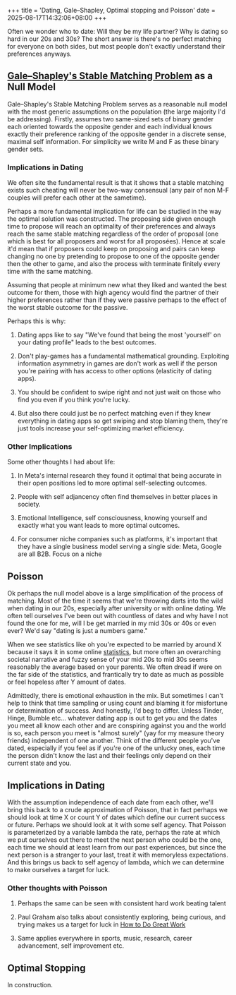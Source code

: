 +++
title = 'Dating, Gale–Shapley, Optimal stopping and Poisson'
date = 2025-08-17T14:32:06+08:00
+++

Often we wonder who to date: Will they be my life partner? Why is dating so hard in our 20s and 30s? The short answer is there's no perfect matching for everyone on both sides, but most people don't exactly understand their preferences anyways.

## [Gale–Shapley's Stable Matching Problem](https://en.wikipedia.org/wiki/Gale–Shapley_algorithm) as a Null Model

Gale–Shapley's Stable Matching Problem serves as a reasonable null model with the most generic assumptions on the population (the large majority I'd be addressing). Firstly, assumes two same-sized sets of binary gender each oriented towards the opposite gender and each individual knows exactly their preference ranking of the opposite gender in a discrete sense, maximal self information. For simplicity we write M and F as these binary gender sets.

### Implications in Dating
We often site the fundamental result is that it shows that a stable matching exists such cheating will never be two-way consensual (any pair of non M-F couples will prefer each other at the sametime). 

Perhaps a more fundamental implication for life can be studied in the way the optimal solution was constructed. The proposing side given enough time to propose will reach an optimality of their preferences and always reach the same stable matching regardless of the order of proposal (one which is best for all proposers and worst for all proposées). Hence at scale it'd mean that if proposers could keep on proposing and pairs can keep changing no one by pretending to propose to one of the opposite gender then the other to game, and also the process with terminate finitely every time with the same matching.

Assuming that people at minimum new what they liked and wanted the best outcome for them, those with high agency would find the partner of their higher preferences rather than if they were passive perhaps to the effect of the worst stable outcome for the passive.

Perhaps this is why:

1) Dating apps like to say "We've found that being the most 'yourself' on your dating profile" leads to the best outcomes.

2) Don't play-games has a fundamental mathematical grounding. Exploiting information asymmetry in games are don't work as well if the person you're pairing with has access to other options (elasticity of dating apps).

3) You should be confident to swipe right and not just wait on those who find you even if you think you're lucky.

4) But also there could just be no perfect matching even if they knew everything in dating apps so get swiping and stop blaming them, they're just tools increase your self-optimizing market efficiency.


### Other Implications 

Some other thoughts I had about life:

1) In Meta's internal research they found it optimal that being accurate in their open positions led to more optimal self-selecting outcomes.

2) People with self adjancency often find themselves in better places in society.

3) Emotional Intelligence, self consciousness, knowing yourself and exactly what you want leads to more optimal outcomes.

4) For consumer niche companies such as platforms, it's important that they have a single business model serving a single side: Meta, Google are all B2B. Focus on a niche 

## Poisson

Ok perhaps the null model above is a large simplification of the process of matching. Most of the time it seems that we're throwing darts into the wild when dating in our 20s, especially after university or with online dating. We often tell ourselves I've been out with countless of dates and why have I not found the one for me, will I be get married in my mid 30s or 40s or even ever? We'd say "dating is just a numbers game."

When we see statistics like oh you're expected to be married by around X because it says it in some online [statistics](https://en.wikipedia.org/wiki/List_of_countries_by_age_at_first_marriage), but more often an overarching societal narrative and fuzzy sense of your mid 20s to mid 30s seems reasonably the average based on your parents. We often dread if were on the far side of the statistics, and frantically try to date as much as possible or feel hopeless after Y amount of dates.

Admittedly, there is emotional exhaustion in the mix. But sometimes I can't help to think that time sampling or using count and blaming it for misfortune or determination of success. And honestly, I'd beg to differ. Unless Tinder, Hinge, Bumble etc... whatever dating app is out to get you and the dates you meet all know each other and are conspiring against you and the world is so, each person you meet is "almost surely" (yay for my measure theory friends) independent of one another. Think of the different people you've dated, especially if you feel as if you're one of the unlucky ones, each time the person didn't know the last and their feelings only depend on their current state and you.

## Implications in Dating

With the assumption independence of each date from each other, we'll bring this back to a crude approximation of Poisson, that in fact perhaps we should look at time X or count Y of dates which define our current success or future. Perhaps we should look at it with some self agency. That Poisson is parameterized by a variable lambda the rate, perhaps the rate at which we put ourselves out there to meet the next person who could be the one, each time we should at least learn from our past experiences, but since the next person is a stranger to your last, treat it with memoryless expectations. And this brings us back to self agency of lambda, which we can determine to make ourselves a target for luck.

### Other thoughts with Poisson

1) Perhaps the same can be seen with consistent hard work beating talent

2) Paul Graham also talks about consistently exploring, being curious, and trying makes us a target for luck in [How to Do Great Work](https://paulgraham.com/greatwork.html)

3) Same applies everywhere in sports, music, research, career advancement, self improvement etc.

## Optimal Stopping

In construction.